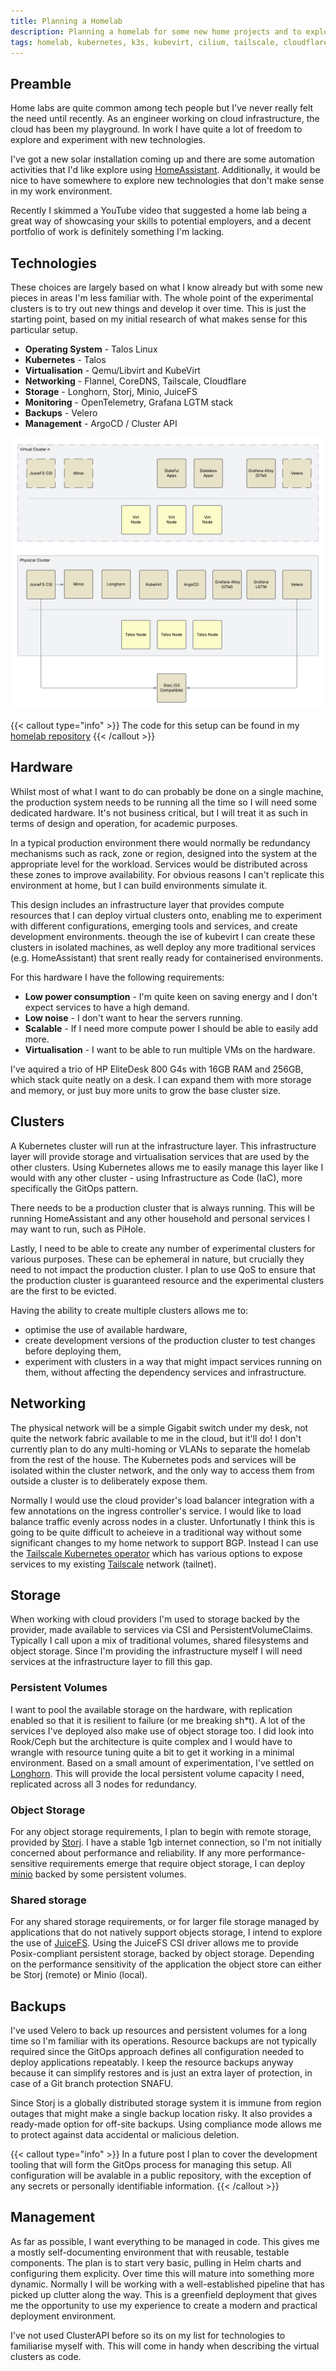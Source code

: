 ```yaml
---
title: Planning a Homelab
description: Planning a homelab for some new home projects and to explore new technologies.
tags: homelab, kubernetes, k3s, kubevirt, cilium, tailscale, cloudflare, minio, jucefs, opentelemetry, grafana, velero, clusterapi, argocd
---
```


## Preamble

Home labs are quite common among tech people but I've never really felt the need until recently. As an engineer working
on cloud infrastructure, the cloud has been my playground. In work I have quite a lot of freedom to explore and experiment with new technologies.

I've got a new solar installation coming up and there are some automation activities that I'd like explore using 
[HomeAssistant](https://www.home-assistant.io/). Additionally, it would be nice to have somewhere to explore new 
technologies that don't make sense in my work environment.

Recently I skimmed a YouTube video that suggested a home lab being a great way of showcasing your skills to potential
employers, and a decent portfolio of work is definitely something I'm lacking.

## Technologies

These choices are largely based on what I know already but with some new pieces in areas I'm less familiar with. The 
whole point of the experimental clusters is to try out new things and develop it over time. This is just the starting
point, based on my initial research of what makes sense for this particular setup.

* **Operating System** - Talos Linux
* **Kubernetes** - Talos
* **Virtualisation** - Qemu/Libvirt and KubeVirt
* **Networking** - Flannel, CoreDNS, Tailscale, Cloudflare
* **Storage** - Longhorn, Storj, Minio, JuiceFS
* **Monitoring** - OpenTelemetry, Grafana LGTM stack
* **Backups** - Velero
* **Management** - ArgoCD / Cluster API

![Homelab architecture](homelab-architecture.png)

{{< callout type="info" >}}
The code for this setup can be found in my [homelab repository](https://github.com/jsmcnair/homelab)
{{< /callout >}}

## Hardware

Whilst most of what I want to do can probably be done on a single machine, the production system needs to be running all the time so I will need some dedicated hardware. It's not business critical, but I will treat it as such in terms of design and operation, for academic purposes.

In a typical production environment there would normally be redundancy mechanisms such as rack, zone or region, designed into the system at the appropriate level for the workload. Services would be distributed across these zones to improve availability. For obvious reasons I can't replicate this environment at home, but I can build environments simulate it.

This design includes an infrastructure layer that provides compute resources that I can deploy virtual clusters onto, enabling me to experiment with different configurations, emerging tools and services, and create development environments. theough the ise of kubevirt I can create these clusters in isolated machines, as well deploy any more traditional services (e.g. HomeAssistant) that srent really ready for containerised environments.

For this hardware I have the following requirements:

* **Low power consumption** - I'm quite keen on saving energy and I don't expect services to have a high demand.
* **Low noise** - I don't want to hear the servers running.
* **Scalable** - If I need more compute power I should be able to easily add more.
* **Virtualisation** - I want to be able to run multiple VMs on the hardware.

I've aquired a trio of HP EliteDesk 800 G4s with 16GB RAM and 256GB, which stack quite neatly on a desk. I can expand them with more storage and memory, or just buy more units to grow the base cluster size.

## Clusters

A Kubernetes cluster will run at the infrastructure layer. This infrastructure layer will provide storage and virtualisation services that are used by the other clusters. Using Kubernetes allows me to easily manage this layer  like I would with any other cluster - using Infrastructure as Code (IaC), more specifically the GitOps pattern. 

There needs to be a production cluster that is always running. This will be running HomeAssistant and any other  household and personal services I may want to run, such as PiHole.

Lastly, I need to be able to create any number of experimental clusters for various purposes. These can be ephemeral in nature, but crucially they need to not impact the production cluster. I plan to use QoS to ensure that the production cluster is guaranteed resource and the experimental clusters are the first to be evicted.

Having the ability to create multiple clusters allows me to:
* optimise the use of available hardware,
* create development versions of the production cluster to test changes before deploying them,
* experiment with clusters in a way that might impact services running on them, without affecting the dependency services and infrastructure.

## Networking

The physical network will be a simple Gigabit switch under my desk, not quite the network fabric available to me in the cloud, but it'll do! I don't currently plan to do any multi-homing or VLANs to separate the homelab from the rest of  the house. The Kubernetes pods and services will be isolated within the cluster network, and the only way to access them from outside a cluster is to deliberately expose them.

Normally I would use the cloud provider's load balancer integration with a few annotations on the ingress controller's  service. I would like to load balance traffic evenly across nodes in a cluster. Unfortunatly I think this is going to be quite difficult to acheieve in a traditional way without some significant changes to my home network to support BGP. Instead I can use the [Tailscale Kubernetes operator](https://tailscale.com/kb/1236/kubernetes-operator) which has  various options to expose services to my existing [Tailscale](https://tailscale.com/) network (tailnet).

## Storage

When working with cloud providers I'm used to storage backed by the provider, made available to services via CSI and  PersistentVolumeClaims. Typically I call upon a mix of traditional volumes, shared filesystems and object storage. Since I'm providing the infrastructure myself I will need services at the infrastructure layer to fill this gap.

### Persistent Volumes

I want to pool the available storage on the hardware, with replication enabled so that it is resilient to failure (or me breaking sh*t). A lot of the services I've deployed also make use of object storage too. I did look into Rook/Ceph but the architecture is quite complex and I would have to wrangle with resource tuning quite a bit to get it working in a minimal environment. Based on a small amount of experimentation, I've settled on [Longhorn](https://longhorn.io). This will provide the local persistent volume capacity I need, replicated across all 3 nodes for redundancy.

### Object Storage

For any object storage requirements, I plan to begin with remote storage, provided by [Storj](https://storj.io). I have a stable 1gb internet connection, so I'm not initially concerned about performance and reliability. If any more performance-sensitive requirements emerge that require object storage, I can deploy [minio](https://min.io/) backed by some persistent volumes.

### Shared storage

For any shared storage requirements, or for larger file storage managed by applications that do not natively support objects storage, I intend to explore the use of [JuiceFS](https://juicefs.com). Using the JuiceFS CSI driver allows me to provide Posix-compliant persistent storage, backed by object storage. Depending on the performance sensitivity of the application the object store can either be Storj (remote) or Minio (local).

## Backups

I've used Velero to back up resources and persistent volumes for a long time so I'm familiar with its operations. Resource backups are not typically required since the GitOps approach defines all configuration needed to deploy applications repeatably. I keep the resource backups anyway because it can simplify restores and is just an extra layer of protection, in case of a Git branch protection SNAFU.

Since Storj is a globally distributed storage system it is immune from region outages that might make a single backup location risky. It also provides a ready-made option for off-site backups. Using compliance mode allows me to protect against data accidental or malicious deletion.

{{< callout type="info" >}}
In a future post I plan to cover the development tooling that will form the GitOps process for managing this setup. All configuration will be avalable in a public repository, with the exception of any secrets or personally identifiable information.
{{< /callout >}}

## Management

As far as possible, I want everything to be managed in code. This gives me a mostly self-documenting environment that with reusable, testable components. The plan is to start very basic, pulling in Helm charts and configuring them explicity. Over time this will mature into something more dynamic. Normally I will be working with a well-established pipeline that has picked up clutter along the way. This is a greenfield deployment that gives me the opportunity to use my experience to create a modern and practical deployment environment.

I've not used ClusterAPI before so its on my list for technologies to familiarise myself with. This will come in handy when describing the virtual clusters as code.

